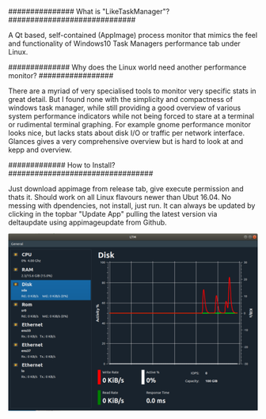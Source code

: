 ###############   What is "LikeTaskManager"? #############################

A Qt based, self-contained (AppImage) process monitor that mimics the feel 
and functionality of Windows10 Task Managers performance tab under Linux.



##############    Why does the Linux world need another performance monitor? #################

There are a myriad of very specialised tools to monitor very specific stats in great detail. But I found none
with the simplicity and compactness of windows task manager, while still providing a good overview of various system
performance indicators while not being forced to stare at a terminal or rudimental terminal graphing. 
For example gnome performance monitor looks nice, but lacks stats about disk I/O or traffic per network interface. Glances 
gives a very comprehensive overview but is hard to look at and kepp and overview.


#############     How to Install?   #################################

Just download appimage from release tab, give execute permission and thats it. Should work on all Linux flavours newer than 
Ubut 16.04. No messing with dpendencies, not install, just run.
It can always be updated by clicking in the topbar "Update App" pulling the latest version via deltaupdate using appimageupdate from Github.


![Alt text](ltm.PNG?raw=true "UI Preview")



